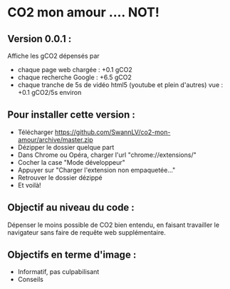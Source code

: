 # CO2 mon amour .... NOT!

## Version 0.0.1 :
Affiche les gCO2 dépensés par
- chaque page web chargée : +0.1 gCO2
- chaque recherche Google : +6.5 gCO2
- chaque tranche de 5s de vidéo html5 (youtube et plein d'autres) vue : +0.1 gCO2/5s environ

## Pour installer cette version :
- Télécharger https://github.com/SwannLV/co2-mon-amour/archive/master.zip
- Dézipper le dossier quelque part
- Dans Chrome ou Opéra, charger l'url "chrome://extensions/"
- Cocher la case "Mode développeur"
- Appuyer sur "Charger l'extension non empaquetée..."
- Retrouver le dossier dézippé
- Et voilà!


## Objectif au niveau du code :
Dépenser le moins possible de CO2 bien entendu, en faisant travailler le navigateur sans faire de requête web supplémentaire.

## Objectifs en terme d'image :
- Informatif, pas culpabilisant
- Conseils

